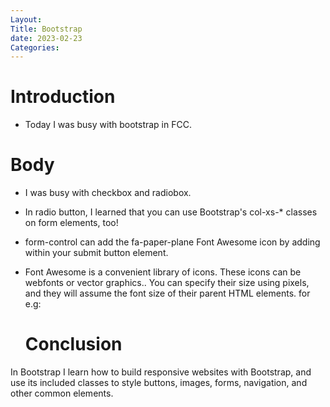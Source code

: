 ```yaml
---
Layout:
Title: Bootstrap
date: 2023-02-23
Categories:
---
```

# Introduction
- Today I was busy with bootstrap in FCC.

# Body
- I was busy with checkbox and radiobox. 
- In radio button, I learned that you can use Bootstrap's col-xs-* classes on form elements, too! 
- form-control can add the fa-paper-plane Font Awesome icon by adding <i class="fa fa-paper-plane"></i> within your submit button element.
- Font Awesome is a convenient library of icons. These icons can be webfonts or vector graphics.. You can specify their size using pixels, and they will assume the font size of their parent HTML elements.
      for e.g: <i class="fas fa-info-circle"></i>

  # Conclusion
In Bootstrap I learn how to build responsive websites with Bootstrap, and use its included classes to style buttons, images, forms, navigation, and other common elements.